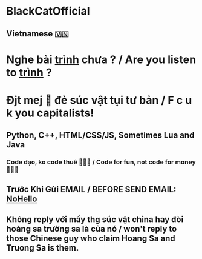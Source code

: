 <!---
Quanvm0501alt1/Quanvm0501alt1 is a ✨ special ✨ repository because its `README.md` (this file) appears on your GitHub profile.
You can click the Preview link to take a look at your changes.
--->
# BlackCatOfficial
## Vietnamese 🇻🇳
# Nghe bài [trình](https://www.youtube.com/watch?v=7kO_ALcwNAw) chưa ? / Are you listen to [trình](https://www.youtube.com/watch?v=7kO_ALcwNAw) ?
# Đjt mej 🐶 đẻ súc vật tụi tư bản / F c u k you capitalists!
## Python, C++, HTML/CSS/JS, Sometimes Lua and Java
### Code dạo, ko code thuê 🤫🧏‍♂️ / Code for fun, not code for money 🤫🧏‍♂️
## Trước Khi Gửi EMAIL / BEFORE SEND EMAIL: [NoHello](https://nohello.net/)
## Không reply với mấy thg súc vật china hay đòi hoàng sa trường sa là của nó / won't reply to those Chinese guy who claim Hoang Sa and Truong Sa is them.
